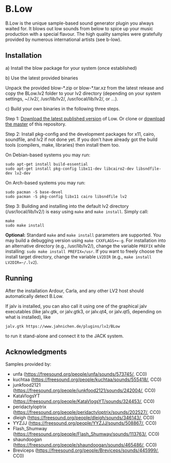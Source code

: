 # B.Low

B.Low is the unique sample-based sound generator plugin you always waited for.
It blows out low sounds from below to spice up your music production with a 
special flavour. The high quality samples were gratefully provided by 
numerous international artists (see b-low).


## Installation

a) Install the blow package for your system (once established)

b) Use the latest provided binaries

Unpack the provided blow-\*.zip or blow-\*.tar.xz from the latest release and 
copy the BLow.lv2 folder to your lv2 directory (depending on your system settings,
~/.lv2/, /usr/lib/lv2/, /usr/local/lib/lv2/, or ...).

c) Build your own binaries in the following three steps.

Step 1: [Download the latest published version](https://github.com/sjaehn/BLow/releases) of Low. Or clone or
[download the master](https://github.com/sjaehn/BLow/archive/master.zip) of this repository.

Step 2: Install pkg-config and the development packages for x11, cairo, soundfile, and lv2 if not done yet. If you
don't have already got the build tools (compilers, make, libraries) then install them too.

On Debian-based systems you may run:
```
sudo apt-get install build-essential
sudo apt-get install pkg-config libx11-dev libcairo2-dev libsndfile-dev lv2-dev
```

On Arch-based systems you may run:
```
sudo pacman -S base-devel
sudo pacman -S pkg-config libx11 cairo libsndfile lv2
```

Step 3: Building and installing into the default lv2 directory (/usr/local/lib/lv2/) is easy using `make` and
`make install`. Simply call:
```
make
sudo make install
```

**Optional:** Standard `make` and `make install` parameters are supported. You may build a debugging version 
using `make CXXFLAGS+=-g`. For installation into an alternative directory (e.g., /usr/lib/lv2/), change the
variable `PREFIX` while installing: `sudo make install PREFIX=/usr`. If you want to freely choose the
install target directory, change the variable `LV2DIR` (e.g., `make install LV2DIR=~/.lv2`).


## Running

After the installation Ardour, Carla, and any other LV2 host should automatically detect B.Low.

If jalv is installed, you can also call it using one of the graphical jalv executables (like
jalv.gtk, or jalv.gtk3, or jalv.qt4, or jalv.qt5, depending on what is installed), like

```
jalv.gtk https://www.jahnichen.de/plugins/lv2/BLow
```

to run it stand-alone and connect it to the JACK system.


## Acknowledgments

Samples provided by:
* unfa (https://freesound.org/people/unfa/sounds/573745/, CC0)
* kuchtaa (https://freesound.org/people/kuchtaa/sounds/555418/, CC0)
* junkfood2121 (https://freesound.org/people/junkfood2121/sounds/242004/, CC0)
* KataVlogsYT (https://freesound.org/people/KataVlogsYT/sounds/324453/, CC0)
* peridactyloptrix (https://freesound.org/people/peridactyloptrix/sounds/202527/, CC0)
* dleigh (https://freesound.org/people/dleigh/sounds/346143/, CC0)
* YYZJJ (https://freesound.org/people/YYZJJ/sounds/508867/, CC0)
* Flash_Shumway (https://freesound.org/people/Flash_Shumway/sounds/113763/, CC0)
* shaundoogan (https://freesound.org/people/shaundoogan/sounds/465486/, CC0)
* Breviceps (https://freesound.org/people/Breviceps/sounds/445999/, CC0)

